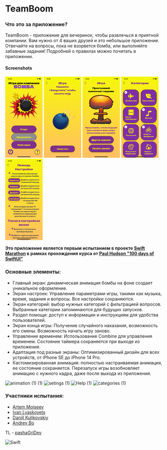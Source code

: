 # TeamBoom
### Что это за приложение?
TeamBoom - приложение для вечеринок, чтобы развлечься в приятной компании. Вам нужно от 4 ваших друзей и это небольшое приложение. Отвечайте на вопросы, пока не взорвется бомба, или выполняйте забавные задания!
Подробней о правилах можно почитать в приложении.

#### Screenshots
<img src="/Assets/1.png" width="120"> <img src="/Assets/2.png" width="120"> <img src="/Assets/3.png" width="120"> <img src="/Assets/4.png" width="120"> <img src="/Assets/5.png" width="120">

**Это приложение является первым испытанием в проекте [Swift Marathon](https://t.me/swiftmarathon) в рамках прохождения курса от [Paul Hudson "100 days of SwiftUI"](https://www.hackingwithswift.com/100/swiftui)**

### Основные элементы:
- Главный экран: динамическая анимация бомбы на фоне создает уникальное оформление.
- Экран настроек: Управление параметрами игры, такими как музыка, время, задания и вопросы. Все настройки сохраняются.
- Экран категорий: выбор нужных категорий с фильтрацией вопросов. Выбранные категории запоминаются для будущих запусков.
- Раздел помощи: доступ к информации и инструкциям для удобства пользователей.
- Экран конца игры: Получение случайного наказания, возможность его смены. Возможность начать игру заново.  
- Управление временем: Использование Combine для управления временем. Состояние таймера сохраняется при выходе из приложения.
- Адаптация под разные экраны: Оптимизированный дизайн для всех устройств, от iPhone SE до iPhone 14 Pro.
- Кастомизированная анимация: полностью настраиваемая анимация, ее состояние сохраняется. Перезапуск игры возобновляет анимацию с нужного кадра, даже после выхода из приложения.
  

![animation (1) (1)](https://github.com/pashaGriDev/TeamBoom/assets/104516847/8c842049-bfc4-4fc8-85a7-22dbbcac50d6)
![setings (1)](https://github.com/pashaGriDev/TeamBoom/assets/104516847/cee42d39-76fe-460b-b720-9ee88d02e20a)
![Help (1)](https://github.com/pashaGriDev/TeamBoom/assets/104516847/1cfd9948-14ce-4dfc-87bc-f2ea2d72aafb)
![categories (1)](https://github.com/pashaGriDev/TeamBoom/assets/104516847/1f8ab048-db3f-4964-86cb-7071469bd732)


### Участники испытания:
- [Artem Moiseev](https://github.com/Artemaj9)
- [Ivan Lyaskovets](https://github.com/lyaskovetsiv)
- [Daniil Kulikovskiy](https://github.com/Senior-Pomidorr)
- [Andrey Bo](https://github.com/MrMurman)

TL - [pashaGriDev](https://github.com/pashaGriDev)

![Swift](https://img.shields.io/badge/swift-F54A2A?style=for-the-badge&logo=swift&logoColor=white) 
